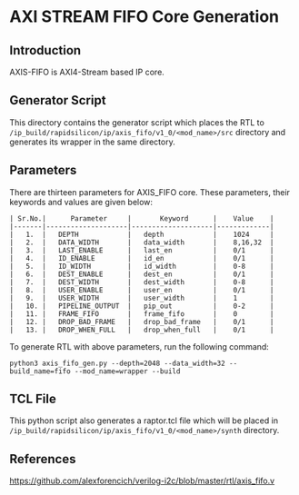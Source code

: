 # AXI STREAM FIFO Core Generation 

## Introduction
AXIS-FIFO is AXI4-Stream based IP core.

## Generator Script

This directory contains the generator script which places the RTL to `/ip_build/rapidsilicon/ip/axis_fifo/v1_0/<mod_name>/src` directory and generates its wrapper in the same directory. 
    
## Parameters
There are thirteen parameters for AXIS_FIFO core. These parameters, their keywords and values are given below:

    | Sr.No.|      Parameter     |       Keyword      |    Value    |
    |-------|--------------------|--------------------|-------------|
    |   1.  |   DEPTH            |   depth            |    1024     |
    |   2.  |   DATA_WIDTH       |   data_width       |    8,16,32  |
    |   3.  |   LAST_ENABLE      |   last_en          |    0/1      |  
    |   4.  |   ID_ENABLE        |   id_en            |    0/1      |
    |   5.  |   ID_WIDTH         |   id_width         |    0-8      |
    |   6.  |   DEST_ENABLE      |   dest_en          |    0/1      |
    |   7.  |   DEST_WIDTH       |   dest_width       |    0-8      |
    |   8.  |   USER_ENABLE      |   user_en          |    0/1      |
    |   9.  |   USER_WIDTH       |   user_width       |    1        |
    |   10. |   PIPELINE_OUTPUT  |   pip_out          |    0-2      |
    |   11. |   FRAME_FIFO       |   frame_fifo       |    0        |
    |   12. |   DROP_BAD_FRAME   |   drop_bad_frame   |    0/1      |
    |   13. |   DROP_WHEN_FULL   |   drop_when_full   |    0/1      |


To generate RTL with above parameters, run the following command:
```
python3 axis_fifo_gen.py --depth=2048 --data_width=32 --build_name=fifo --mod_name=wrapper --build
```

## TCL File

This python script also generates a raptor.tcl file which will be placed in `/ip_build/rapidsilicon/ip/axis_fifo/v1_0/<mod_name>/synth` directory.

## References

https://github.com/alexforencich/verilog-i2c/blob/master/rtl/axis_fifo.v
